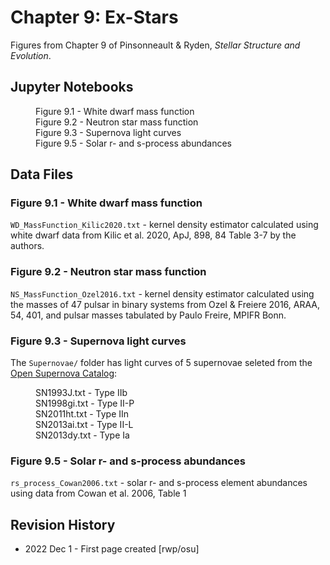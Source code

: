 # Chapter 9: Ex-Stars

Figures from Chapter 9 of Pinsonneault & Ryden, *Stellar Structure and Evolution*.

## Jupyter Notebooks
<dl>
    <dd>Figure 9.1 - White dwarf mass function
    <dd>Figure 9.2 - Neutron star mass function
    <dd>Figure 9.3 - Supernova light curves
    <dd>Figure 9.5 - Solar r- and s-process abundances
</dl>

## Data Files

### Figure 9.1 - White dwarf mass function

`WD_MassFunction_Kilic2020.txt` - kernel density estimator calculated using white dwarf data from Kilic et al. 2020, ApJ, 898, 84 Table 3-7 by the authors.

### Figure 9.2 - Neutron star mass function

`NS_MassFunction_Ozel2016.txt` - kernel density estimator calculated using the masses of 47 pulsar in binary systems from Ozel & Freiere 2016, ARAA, 54, 401, 
and pulsar masses tabulated by Paulo Freire, MPIFR Bonn.

### Figure 9.3 - Supernova light curves

The `Supernovae/` folder has light curves of 5 supernovae seleted from the [Open Supernova Catalog](http://sne.space):
<dl>
  <dd>SN1993J.txt - Type IIb
  <dd>SN1998gi.txt - Type II-P
  <dd>SN2011ht.txt - Type IIn
  <dd>SN2013ai.txt - Type II-L
  <dd>SN2013dy.txt - Type Ia
</dl>

### Figure 9.5 - Solar r- and s-process abundances

`rs_process_Cowan2006.txt` - solar r- and s-process element abundances using data from Cowan et al. 2006, Table 1

## Revision History

 * 2022 Dec 1 - First page created [rwp/osu]
